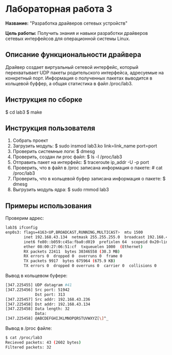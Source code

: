 # Лабораторная работа 3

**Название:** "Разработка драйверов сетевых устройств"

**Цель работы:** Получить знания и навыки разработки драйверов сетевых интерфейсов для операционной системы Linux.

## Описание функциональности драйвера
Драйвер создает виртуальный сетевой интерфейс, который перехватывает UDP пакеты родительского интерфейса, адресуемые на конкретный порт. Информация о полученных пакетах выводится в кольцевой буффер, а общая статистика в файл /proc/lab3.


## Инструкция по сборке
$ cd lab3
$ make

## Инструкция пользователя

1. Собрать проект
2. Загрузить модуль: $ sudo insmod lab3.ko link=link_name port=port
3. Проверить системные логи: $ dmesg
4. Проверить, создан ли proc файл: $ ls -l /proc/lab3
5. Отправить пакет на интерфейс: $ traceroute ip_addr -U -p port
6. Проверить, что в файл в /proc записана информация о пакете: \# cat /proc/lab3
7. Проверить, что в кольцевой буфер записана информация о пакете: $ dmesg
8. Выгрузить модуль ядра: $ sudo rmmod lab3

## Примеры использования
Проверим адрес:
```bash
lab3$ ifconfig
enp0s3: flags=4163<UP,BROADCAST,RUNNING,MULTICAST>  mtu 1500
        inet 192.168.43.134  netmask 255.255.255.0  broadcast 192.168.43.255
        inet6 fe80::b059:c45a:fba0:d019  prefixlen 64  scopeid 0x20<link>
        ether 08:00:27:06:51:cf  txqueuelen 1000  (Ethernet)
        RX packets 22411  bytes 30346558 (30.3 MB)
        RX errors 0  dropped 0  overruns 0  frame 0
        TX packets 9917  bytes 675964 (675.9 KB)
        TX errors 0  dropped 0 overruns 0  carrier 0  collisions 0
```
Вывод в кольцевом буфере:
```bash
[347.225455] UDP datagram #41
[347.225456] Src port: 51942 
             Dst port: 313
[347.225457] Src addr: 192.168.43.236
[347.225458] Dst addr: 192.168.43.134
[347.225458] Data length: 32 
             Data: 
[347.225458] @ABCDEFGHIJKLMNOPQRSTUVWXYZ[\]^_

```
Вывод в /proc файле:
```bash
$ cat /proc/lab3
Recieved packets: 43 (2602 bytes)
Filtered packets: 32
```